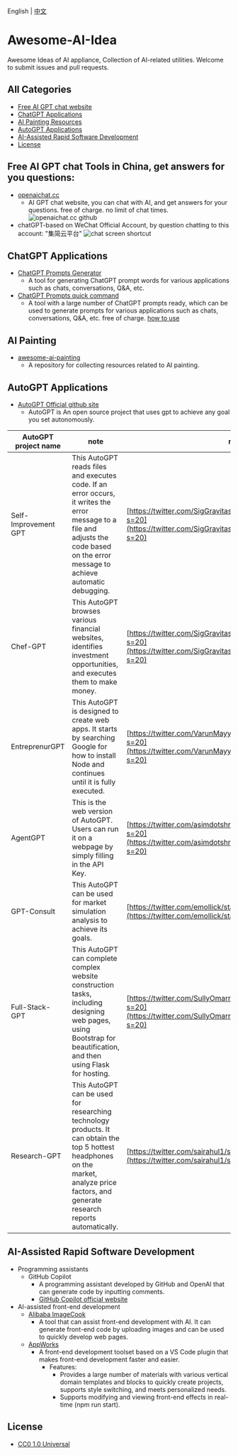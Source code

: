 English | [中文](README-CN.md)

# Awesome-AI-Idea
Awesome Ideas of AI appliance, Collection of AI-related utilities. Welcome to submit issues and pull requests.

## All Categories
- [Free AI GPT chat website](#Free-AI-GPT-chat-Tools-in-China-get-answers-for-you-questions)
- [ChatGPT Applications](#chatgpt-applications)
- [AI Painting Resources](#AI-Painting)
- [AutoGPT Applications](#AutoGPT-Applications)
- [AI-Assisted Rapid Software Development](#AI-Assisted-Rapid-Software-Development)
- [License](#License)

## Free AI GPT chat Tools in China, get answers for you questions:
- [openaichat.cc](https://m.openaichat.cc/web/)
    - AI GPT chat website, you can chat with AI, and get answers for your questions. free of charge. no limit of chat times.
    ![openaichat.cc github](./assets/images/how_to_chat_by_openaichat.cc.jpg)
- chatGPT-based on WeChat Official Account, by question chatting to this account: "集简云平台" ![chat screen shortcut](./assets/images/gongzhonghao_chatgpt_qa_20230612103349.jpg)

## ChatGPT Applications
- [ChatGPT Prompts Generator](https://github.com/f/awesome-chatgpt-prompts) 
    - A tool for generating ChatGPT prompt words for various applications such as chats, conversations, Q&A, etc.
- [ChatGPT Prompts quick command](https://www.aishort.top/)
    - A tool with a large number of ChatGPT prompts ready, which can be used to generate prompts for various applications such as chats, conversations, Q&A, etc. free of charge. [how to use](https://www.aishort.top/docs)

## AI Painting
- [awesome-ai-painting](https://github.com/hua1995116/awesome-ai-painting)
    - A repository for collecting resources related to AI painting.

## AutoGPT Applications
- [AutoGPT Official github site](https://github.com/Significant-Gravitas/Auto-GPT)
  - AutoGPT is An open source project that uses gpt to achieve any goal you set autonomously.

| AutoGPT project name | note | refer links|
| --- | --- | --- |
| Self-Improvement GPT | This AutoGPT reads files and executes code. If an error occurs, it writes the error message to a file and adjusts the code based on the error message to achieve automatic debugging. | [https://twitter.com/SigGravitas/status/1642181498278408193?s=20](https://twitter.com/SigGravitas/status/1642181498278408193?s=20) |
| Chef-GPT | This AutoGPT browses various financial websites, identifies investment opportunities, and executes them to make money. | [https://twitter.com/SigGravitas/status/1641437094043332614?s=20](https://twitter.com/SigGravitas/status/1641437094043332614?s=20) |
| EntreprenurGPT | This AutoGPT is designed to create web apps. It starts by searching Google for how to install Node and continues until it is fully executed. | [https://twitter.com/VarunMayya/status/1643902198164717569?s=20](https://twitter.com/VarunMayya/status/1643902198164717569?s=20) |
| AgentGPT | This is the web version of AutoGPT. Users can run it on a webpage by simply filling in the API Key. | [https://twitter.com/asimdotshrestha/status/1644883727707959296?s=20](https://twitter.com/asimdotshrestha/status/1644883727707959296?s=20) |
| GPT-Consult | This AutoGPT can be used for market simulation analysis to achieve its goals. | [https://twitter.com/emollick/status/1645609531240587265?s=20](https://twitter.com/emollick/status/1645609531240587265?s=20) |
| Full-Stack-GPT | This AutoGPT can complete complex website construction tasks, including designing web pages, using Bootstrap for beautification, and then using Flask for hosting. | [https://twitter.com/SullyOmarr/status/1644750889432027136?s=20](https://twitter.com/SullyOmarr/status/1644750889432027136?s=20) |
| Research-GPT | This AutoGPT can be used for researching technology products. It can obtain the top 5 hottest headphones on the market, analyze price factors, and generate research reports automatically. | [https://twitter.com/sairahul1/status/1646360595141206016?s=20](https://twitter.com/sairahul1/status/1646360595141206016?s=20) |

## AI-Assisted Rapid Software Development
- Programming assistants
    - GitHub Copilot
        - A programming assistant developed by GitHub and OpenAI that can generate code by inputting comments.
        - [GitHub Copilot official website](https://copilot.github.com/)
- AI-assisted front-end development
    - [Alibaba ImageCook](https://www.imagecook.com/)
        - A tool that can assist front-end development with AI. It can generate front-end code by uploading images and can be used to quickly develop web pages.
    - [AppWorks](https://appworks.site)
        - A front-end development toolset based on a VS Code plugin that makes front-end development faster and easier.
            - Features:
                - Provides a large number of materials with various vertical domain templates and blocks to quickly create projects, supports style switching, and meets personalized needs.
                - Supports modifying and viewing front-end effects in real-time (npm run start).

## License
- [CC0 1.0 Universal](https://creativecommons.org/publicdomain/zero/1.0/deed.en)